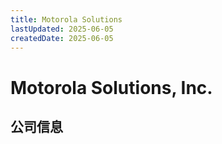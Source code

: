 ```yaml
---
title: Motorola Solutions
lastUpdated: 2025-06-05
createdDate: 2025-06-05
---
```


# Motorola Solutions, Inc.

## 公司信息

<DirectHireCompanyTable state="illinois" city="chicago" companyJsonFileName="motorola-solutions" />
